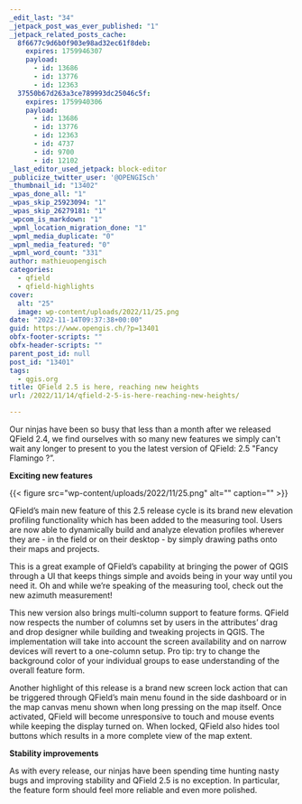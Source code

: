 ```yaml
---
_edit_last: "34"
_jetpack_post_was_ever_published: "1"
_jetpack_related_posts_cache:
  8f6677c9d6b0f903e98ad32ec61f8deb:
    expires: 1759946307
    payload:
      - id: 13686
      - id: 13776
      - id: 12363
  37550b67d263a3ce789993dc25046c5f:
    expires: 1759940306
    payload:
      - id: 13686
      - id: 13776
      - id: 12363
      - id: 4737
      - id: 9700
      - id: 12102
_last_editor_used_jetpack: block-editor
_publicize_twitter_user: '@OPENGISch'
_thumbnail_id: "13402"
_wpas_done_all: "1"
_wpas_skip_25923094: "1"
_wpas_skip_26279181: "1"
_wpcom_is_markdown: "1"
_wpml_location_migration_done: "1"
_wpml_media_duplicate: "0"
_wpml_media_featured: "0"
_wpml_word_count: "331"
author: mathieuopengisch
categories:
  - qfield
  - qfield-highlights
cover:
  alt: "25"
  image: wp-content/uploads/2022/11/25.png
date: "2022-11-14T09:37:38+00:00"
guid: https://www.opengis.ch/?p=13401
obfx-footer-scripts: ""
obfx-header-scripts: ""
parent_post_id: null
post_id: "13401"
tags:
  - qgis.org
title: QField 2.5 is here, reaching new heights
url: /2022/11/14/qfield-2-5-is-here-reaching-new-heights/

---
```

Our ninjas have been so busy that less than a month after we released QField 2.4, we find ourselves with so many new features we simply can't wait any longer to present to you the latest version of QField: 2.5 "Fancy Flamingo ?”.

**Exciting new features**

{{< figure src="wp-content/uploads/2022/11/25.png" alt="" caption="" >}}

QField’s main new feature of this 2.5 release cycle is its brand new elevation profiling functionality which has been added to the measuring tool. Users are now able to dynamically build and analyze elevation profiles wherever they are - in the field or on their desktop - by simply drawing paths onto their maps and projects.

This is a great example of QField’s capability at bringing the power of QGIS through a UI that keeps things simple and avoids being in your way until you need it. Oh and while we’re speaking of the measuring tool, check out the new azimuth measurement!

This new version also brings multi-column support to feature forms. QField now respects the number of columns set by users in the attributes’ drag and drop designer while building and tweaking projects in QGIS. The implementation will take into account the screen availability and on narrow devices will revert to a one-column setup. Pro tip: try to change the background color of your individual groups to ease understanding of the overall feature form.

Another highlight of this release is a brand new screen lock action that can be triggered through QField’s main menu found in the side dashboard or in the map canvas menu shown when long pressing on the map itself. Once activated, QField will become unresponsive to touch and mouse events while keeping the display turned on. When locked, QField also hides tool buttons which results in a more complete view of the map extent.

**Stability improvements**

As with every release, our ninjas have been spending time hunting nasty bugs and improving stability and QField 2.5 is no exception. In particular, the feature form should feel more reliable and even more polished.

